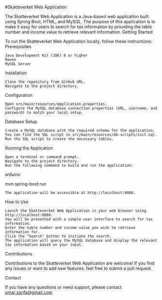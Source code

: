 #Skatteverket Web Application

The Skatteverket Web Application is a Java-based web application built using Spring Boot, HTML, and MySQL. The purpose of this application is to make it easy for users to search for tax information by providing the table number and income value to retrieve relevant information.
Getting Started

To run the Skatteverket Web Application locally, follow these instructions:
Prerequisites

    Java Development Kit (JDK) 8 or higher
    Maven
    MySQL Server

Installation

    Clone the repository from GitHub URL.
    Navigate to the project directory.

Configuration

    Open src/main/resources/application.properties.
    Configure the MySQL database connection properties (URL, username, and password) to match your local setup.

Database Setup

    Create a MySQL database with the required schema for the application. You can find the SQL script in src/main/resources/db-scripts/init.sql.
    Run the SQL script to create the necessary tables.

Running the Application

    Open a terminal or command prompt.
    Navigate to the project directory.
    Run the following command to build and run the application:

arduino

mvn spring-boot:run

    The application will be accessible at http://localhost:8080.

How to Use

    Launch the Skatteverket Web Application in your web browser using http://localhost:8080.
    You will be presented with a simple user interface to search for tax information.
    Enter the table number and income value you wish to retrieve information for.
    Click the "Search" button to initiate the search.
    The application will query the MySQL database and display the relevant tax information based on your input.

Contributions

Contributions to the Skatteverket Web Application are welcome! If you find any issues or want to add new features, feel free to submit a pull request.

Contact

If you have any questions or need support, please contact omar.zarifa@gmail.com
